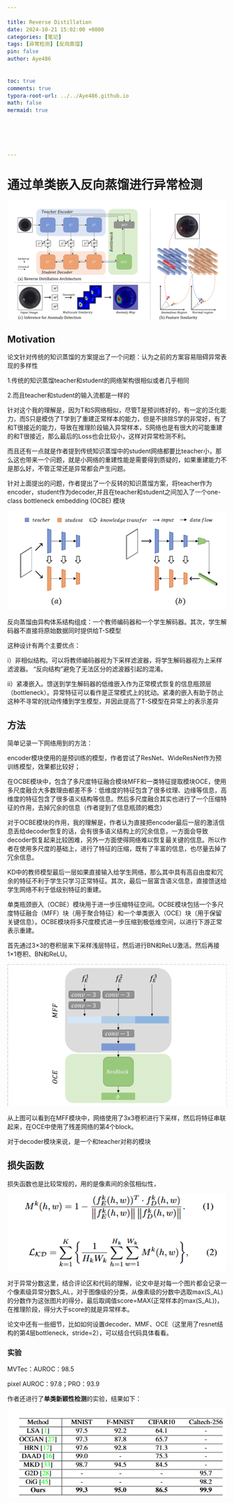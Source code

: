 ```yaml
---

title: Reverse Distillation
date: 2024-10-21 15:02:00 +0800
categories: [笔记]
tags: [异常检测] [反向蒸馏]
pin: false
author: Aye486


toc: true
comments: true
typora-root-url: ../../Aye486.github.io
math: false
mermaid: true





---
```




# 通过单类嵌入反向蒸馏进行异常检测

![image-20241021155408038](/assets/blog_res/2024-10-21-Reverse-Distillation.assets/image-20241021155408038.png)



## Motivation

论文针对传统的知识蒸馏的方案提出了一个问题：认为之前的方案容易阻碍异常表现的多样性

1.传统的知识蒸馏teacher和student的网络架构很相似或者几乎相同

2.而且teacher和student的输入流都是一样的

针对这个我的理解是，因为T和S网络相似，尽管T是预训练好的，有一定的泛化能力，而S只是模仿了T学到了重建正常样本的能力，但是不排除S学的非常好，有了和T很接近的能力，导致在推理阶段输入异常样本，S网络也是有很大的可能重建的和T很接近，那么最后的Loss也会比较小，这样对异常检测不利。

而且还有一点就是作者提到传统知识蒸馏中的student网络都要比teacher小，那么这也带来一个问题，就是小网络的重建性能是需要得到质疑的，如果重建能力不是那么好，不管正常还是异常都会产生问题。

针对上面提出的问题，作者提出了一个反转的知识蒸馏方案，将teacher作为encoder，student作为decoder,并且在teacher和student之间加入了一个one-class bottleneck embedding (OCBE) 模块

![Snipaste_2024-10-29_09-28-27](/assets/blog_res/2024-10-21-Reverse-Distillation.assets/Snipaste_2024-10-29_09-28-27.png)

反向蒸馏由异构体系结构组成：一个教师编码器和一个学生解码器。其次，学生解码器不直接将原始数据同时提供给T-S模型

这种设计有两个主要优点：

i）非相似结构。可以将教师编码器视为下采样滤波器，将学生解码器视为上采样滤波器。 “反向结构”避免了无法区分的滤波器引起的混淆。

ii）紧凑嵌入。馈送到学生解码器的低维嵌入作为正常模式恢复的信息瓶颈层（bottleneck）。异常特征可以看作是正常模式上的扰动。紧凑的嵌入有助于防止这种不寻常的扰动传播到学生模型，并因此提高了T-S模型在异常上的表示差异

## 方法

简单记录一下网络用到的方法：

encoder模块使用的是预训练的模型，作者尝试了ResNet、WideResNet作为预训练模型，效果都比较好；

在OCBE模块中，包含了多尺度特征融合模块MFF和一类特征提取模块OCE，使用多尺度融合大多数理由都差不多：低维度的特征包含了很多纹理、边缘等信息，高维度的特征包含了很多语义结构等信息。然后多尺度融合其实也进行了一个压缩特征的作用，去掉冗余的信息（作者提到了信息瓶颈的概念）

对于OCBE模块的作用，我的理解是，作者认为直接把encoder最后一层的激活信息丢给decoder恢复的话，会有很多语义结构上的冗余信息，一方面会导致decoder恢复起来比较困难，另外一方面使得网络难以恢复最关键的信息。所以作者在使用多尺度的基础上，进行了特征的压缩，既有了丰富的信息，也尽量去掉了冗余信息。

KD中的教师模型最后一层如果直接输入给学生网络，那么其中具有高自由度和冗余的特征不利于学生只学习正常特征。其次，最后一层富含语义信息，直接馈送给学生网络不利于低级别特征的重建。

单类瓶颈嵌入（OCBE）模块用于进一步压缩特征空间。OCBE模块包括一个多尺度特征融合（MFF）块（用于聚合特征）和一个单类嵌入（OCE）块（用于保留关键信息）。OCBE模块将多尺度模式进一步压缩到极低维空间，以进行下游正常表示重建。

首先通过3×3的卷积层来下采样浅层特征，然后进行BN和ReLU激活。然后再接1×1卷积、BN和ReLU。


![Snipaste_2024-10-29_09-29-43](/assets/blog_res/2024-10-21-Reverse-Distillation.assets/Snipaste_2024-10-29_09-29-43.png)

从上图可以看到在MFF模块中，网络使用了3x3卷积进行下采样，然后将特征串联起来，在OCE中使用了残差网络的第4个block。

对于decoder模块来说，是一个和teacher对称的模块

## 损失函数

损失函数也是比较常规的，用的是像素间的余弦相似性，

![Snipaste_2024-10-29_09-30-14](/assets/blog_res/2024-10-21-Reverse-Distillation.assets/Snipaste_2024-10-29_09-30-14.png)

对于异常分数这里，结合评论区和代码的理解，论文中是对每一个图片都会记录一个像素级异常分数S_AL，对于图像级的分类，从像素级的分数中选取max(S_AL)的分数作为这张图片的得分，最后取阈值score=MAX(正常样本的max(S_AL))，在推理阶段，得分大于score的就是异常样本。

论文中还有一些细节，比如如何设置decoder、MMF、OCE（这里用了resnet结构的第4层bottleneck，stride=2），可以结合代码具体看看。

### 实验

MVTec：AUROC：98.5

pixel AUROC：97.8；PRO：93.9

作者还进行了**单类新颖性检测**的实验，结果如下：

![image-20241021155440878-17294972830672](/assets/blog_res/2024-10-21-Reverse-Distillation.assets/image-20241021155440878-17294972830672.png)
